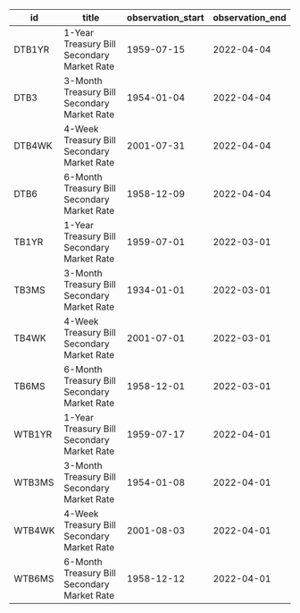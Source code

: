 | id     | title                                       | observation_start   | observation_end   |
|--------|---------------------------------------------|---------------------|-------------------|
| DTB1YR | 1-Year Treasury Bill Secondary Market Rate  | 1959-07-15          | 2022-04-04        |
| DTB3   | 3-Month Treasury Bill Secondary Market Rate | 1954-01-04          | 2022-04-04        |
| DTB4WK | 4-Week Treasury Bill Secondary Market Rate  | 2001-07-31          | 2022-04-04        |
| DTB6   | 6-Month Treasury Bill Secondary Market Rate | 1958-12-09          | 2022-04-04        |
| TB1YR  | 1-Year Treasury Bill Secondary Market Rate  | 1959-07-01          | 2022-03-01        |
| TB3MS  | 3-Month Treasury Bill Secondary Market Rate | 1934-01-01          | 2022-03-01        |
| TB4WK  | 4-Week Treasury Bill Secondary Market Rate  | 2001-07-01          | 2022-03-01        |
| TB6MS  | 6-Month Treasury Bill Secondary Market Rate | 1958-12-01          | 2022-03-01        |
| WTB1YR | 1-Year Treasury Bill Secondary Market Rate  | 1959-07-17          | 2022-04-01        |
| WTB3MS | 3-Month Treasury Bill Secondary Market Rate | 1954-01-08          | 2022-04-01        |
| WTB4WK | 4-Week Treasury Bill Secondary Market Rate  | 2001-08-03          | 2022-04-01        |
| WTB6MS | 6-Month Treasury Bill Secondary Market Rate | 1958-12-12          | 2022-04-01        |